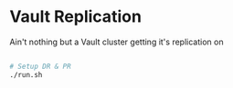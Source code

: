 # Vault Replication

Ain't nothing but a Vault cluster getting it's replication on

```sh

# Setup DR & PR
./run.sh

```